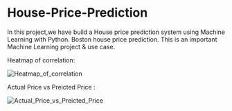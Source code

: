 # House-Price-Prediction
In this project,we have build a House price prediction system using Machine Learning with Python. Boston house price prediction. This is an important Machine Learning project & use case.

Heatmap of correlation: 

![Heatmap_of_correlation](https://user-images.githubusercontent.com/52591834/150633037-7e484255-33e7-4cce-8a46-23b4b0b9833a.png)

Actual Price vs Preicted Price : 

![Actual_Price_vs_Preicted_Price](https://user-images.githubusercontent.com/52591834/150633092-f0d0e16b-b2dc-44d2-accc-84b5bad431f3.png)
